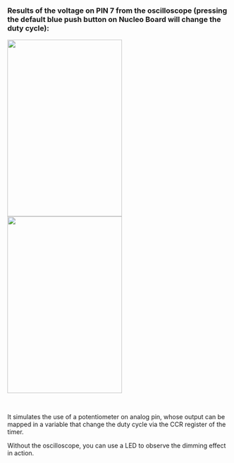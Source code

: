 ### Results of the voltage on PIN 7 from the oscilloscope (pressing the default blue push button on Nucleo Board will change the duty cycle):

<img src="https://github.com/TIT8/STM32_workspace/assets/68781644/baaaecef-3961-428d-a5fa-902ae236c510"  width="260" height="400">

<img src="https://github.com/TIT8/STM32_workspace/assets/68781644/3788e8f5-f06b-45a0-a52d-2fb5b24501d1"  width="260" height="400">

&nbsp;

It simulates the use of a potentiometer on analog pin, whose output can be mapped in a variable that change the duty cycle via the CCR register of the timer.

Without the oscilloscope, you can use a LED to observe the dimming effect in action.
